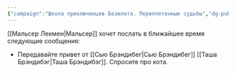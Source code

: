 ```yaml
---
{"campaign":"Школа приключенцев Безелота. Переплетенные судьбы","dg-publish":true,"dg-permalink":"malcer-sending-messages","permalink":"/malcer-sending-messages/","dgPassFrontmatter":true}
---
```



[[Мальсер Лекмен\|Мальсер]] хочет послать в ближайшее время следующие сообщения:
- Передавайте привет от [[Сью Брэндибег\|Сью Брэндибег]] [[Таша Брэндибэг\|Таша Брэндибэг]]. Спросите про кота.

